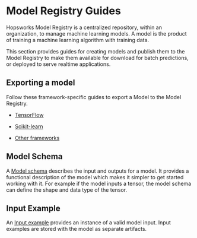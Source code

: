 # Model Registry Guides

Hopsworks Model Registry is a centralized repository, within an organization, to manage machine learning models. A model is the product of training a machine learning algorithm with training data.

This section provides guides for creating models and publish them to the Model Registry to make them available for download for batch predictions, or deployed to serve realtime applications.


## Exporting a model

Follow these framework-specific guides to export a Model to the Model Registry.

* [TensorFlow](frameworks/tf.md)

* [Scikit-learn](frameworks/skl.md)

* [Other frameworks](frameworks/python.md)


## Model Schema

A [Model schema](model_schema.md) describes the input and outputs for a model. It provides a functional description of the model which makes it simpler to get started working with it. For example if the model inputs a tensor, the model schema can define the shape and data type of the tensor.


## Input Example

An [Input example](input_example.md) provides an instance of a valid model input. Input examples are stored with the model as separate artifacts.

